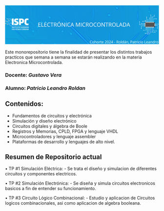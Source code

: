 ![banner](/.rsc/img/Logo.png)

Este monorepositorio tiene la finalidad de presentar los distintos trabajos practicos que semana a semana se estarán realizando en la materia Electronica Microcontrolada.


### Docente: *Gustavo Vera*
### Alumno: *Patricio Leandro Roldan* 

## Contenidos:
-  Fundamentos de circuitos y electrónica
-  Simulación y diseño electrónico
-  Circuitos digitales y álgebra de Boole
-  Registros y Memorias, CPLD, FPGA y lenguaje VHDL
-  Microcontroladores y lenguaje assembler
-  Plataformas de desarrollo y lenguajes de alto nivel.



## Resumen de Repositorio actual 
• TP #1 Simulación Eléctrica:
    - Se trata el diseño y simulacion de diferentes circuitos y componentes electricos.

• TP #2 Simulación Electrónica:
    - Se diseña y simula circuitos electronicos basicos a fin de entender su funcionamiento.

• TP #3 Circuito Lógico Combinacional: 
    - Estudio y aplicacion de Circuitos logicos combinacionales, asi como aplicacion de algebra booleana.


